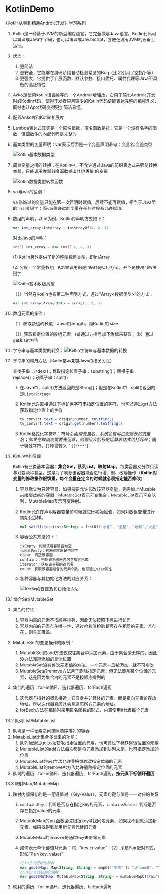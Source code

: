 # KotlinDemo
《Kotlin从零到精通Android开发》学习系列
1. Kotlin是一种基于JVM的新型编程语言，它完全兼容Java语言，Kotlin代码可以编译成Java字节码，也可以编译成JavaScript，方便在没有JVM的设备上运行。

2. 优势：
   1. 更简洁
   2. 更安全，它能够在编码阶段自动检测常见的Bug（比如引用了空指针等）
   3. 更强大，它提供了扩展函数、默认参数、接口委托、属性代理等Java不具备的高级特性

3. Anko是使用Kotlin语言编写的一个Android增强库，它用于简化Android开发时的Kotlin代码，使得开发者只用较少的Kotlin代码便能表达完整的编程含义，同时也让App代码变得更加简洁易懂。

4. 配置Anko库和Kotlin扩展库

5. Lambda表达式其实是一个匿名函数，匿名函数是指：它是一个没有名字的函数，但函数体的内部代码是完整的

6. 基本类型的变量声明：var表示后面是一个变量声明语句：变量名:变量类型

   ![Kotlin基本数据类型](http://sdssdccddd.gitee.io/myblogimg/Kotlin基本数据类型.png)

7. 简单变量之间的转换：在Kotlin中，不允许通过Java的前缀表达式来强制转换类型，只能调用类型转换函数输出其他类型 的变量

   ![Kotlin数据类型转换函数](http://sdssdccddd.gitee.io/myblogimg/Kotlin数据类型转换函数.png)

8. val与var的区别：

   val修饰过的变量只能在第一次声明时赋值，后续不能再赋值，相当于Java里的final关键字；而var修饰过的变量在任何时候都允许赋值。

9. 数组的声明，以int为例，Kotlin的声明方式如下：

   ```kotlin
   var int_array:IntArray = intArrayOf(1, 2, 3)
   ```

   对比Java的声明：

   ```java
   int[] int_array = new int[]{1, 2, 3}
   ```

   (1) Kotlin另外提供了新的整型数组类型，即IntArray

   (2) 分配一个常量数组，Kotlin调用的是intArrayOf()方法，并不是使用new关键字

   ![Kotlin基本数组类型](http://sdssdccddd.gitee.io/myblogimg/Kotlin基本数组类型.png)

   （3）当然在Kotlin也有第二种声明方式，通过“Array<数据类型>”的方式：

   ```kotlin
   var int_array:Array<Int> = array(1, 2, 3)
   ```

10. 数组元素的操作：

    （1）获取数组的长度：Java用.length，而Kotlin用.size

    （2）获取指定位置的数组元素：(a)通过方括号加下角标来获取；（b）通过get和set方法

11. 字符串与基本类型的转换：![Kotlin字符串与基本数据的转换](http://sdssdccddd.gitee.io/myblogimg/Kotlin字符串与基本数据的转换.png)

12. 字符串的常用方法（Kotlin基本兼容Java的相关方法）

    查找子串：index()；截取指定位置子串：substring()；替换子串：replace()；分隔子串：split()

    1. 在Java中，split()方法返回的是String[]；但是在Kotlin中，split()返回的是```List<String>```

    2. Kotlin允许直接通过下标访问字符串指定位置的字符，也可以通过get方法获取指定位置上的字符

       ```java
       tv_convert.text = origin[number].toString()
       tv_convert.text = origin.get(number).toString()
       ```

    3. Kotlin格式化字符串：符号$后面跟变量名，系统会自动匹配最长的变量名；如果在取值前需要先运算，则需用大括号把运算表达式给括起来；$属于特殊字符，打印需转义：```${'***'}```
    
13. Kotlin中的容器

    Kotlin有三类基本容器：**集合Set，队列List，映射Map**，每类容器又分作只读与可变两种类型，这是为了判断该容器能否进行增、删、改等操作（**Kotlin对变量的修改操作很慎重，每个变量在定义的时候就必须指定能否修改**）

    1. 容器默认为只读容器，如果需要允许修改该容器变量，则需加上Mutable前缀形成新的容器：MutableSet表示可变集合，MutableList表示可变队列，MutableMap表示可变映射。

    2. Kotlin允许在声明容器变量的时候就进行初始赋值，如同对数组变量进行初始化那样。

       ```kotlin
       val satellites:List<String> = listOf("水星", "金星", "地球","火星","木星","土星")
       ```

    3. 容器公共方法如下：

       ```kotlin
       isEmpty：判断该容器是否为空
       isNotEmpty：判断该容器是否非空
       clear：清空该容器
       contains：判断该容器是否包含指定元素
       iterator：获取该容器的迭代器
       count：获取该容器包含的元素个数，也可通过size属性
       ```

    4. 各种容器与其初始化方法的对应关系：

       ![Kotlin的容器及其初始化方法](http://sdssdccddd.gitee.io/myblogimg/Kotlin的容器及其初始化方法.png)

13.1 集合Set/MutableSet

1. 集合的特性：
    1. 容器内部的元素不按顺序排列，因此无法按照下标进行访问
    2. 容器内部的元素存在唯一性，通过哈希值检验是否存在相同的元素，若存在，则将其覆盖。

2. MutableSet的变更操作的限制：
   1. MutableSet的add方法仅仅往集合中添加元素，由于集合是无序的，因此没办法知道添加的具体位置
   2. MutableSet没有修改元素值的方法，一个元素一旦被添加，就不可修改
   3. MutableSet的remove方法用于删除指定元素，但无法删除某个位置的元素，这是因为集合内的元素不是按顺序排列的
3. 集合的遍历：for-in循环、迭代器遍历、forEach遍历
   1. 迭代器与指针的概念接近，它自身并非具体的元素，而是指向元素的存放地址，所以迭代器遍历其实是遍历所有元素的地址。
   2. forEach方法在编码时采用匿名函数的形式，内部使用it代表每个元素

13.2 队列List/MutableList

1. 队列是一种元素之间按照顺序排列的容器
2. MutableList比集合多出来的功能：
   1. 队列能通过get方法获取指定位置的元素，也可通过下标获得该位置的元素
   2. MultableList的add方法每次都是将元素添加到队列末尾，也可指定添加的位置
   3. MutableList的set方法允许替换或修改指定位置的元素
   4. MutableList的removeAt方法允许删除指定位置的元素
3. 队列的遍历：for-in循环、迭代器遍历、forEach遍历，**按元素下标循环遍历**

13.3 映射Map/MutableMap

1. 映射内部保存的是一组键值对（Key-Value），元素的键与值是一一对应的关系

   1. ```containsKey```：判断是否存在指定key的元素，```containsValue```：判断是否存在指定value的元素

   2. MutableMap的put函数会先根据key寻找同名元素，如果找不到就添加新元素，如果找得到就用新元素代替旧元素

   3. MutableMap的remove是通过key来删除元素

   4. 如何表示单个键值对元素：（1）“key to value”；（2）采取Pair配对方式，形如“Pair(key, value)”

      ```kotlin
      //to方式初始化映射
      var goodsMap: Map<String, String> = mapOf("苹果" to "iPhone8", "华为" to "Mate10", "小米" to "小米6", "欧珀" to "OPPO R11", "步步高" to "vivo X9S", "魅族" to "魅族Pro6S")
      //Pair方式初始化映射
      var goodsMutMap: MutableMap<String, String> = mutableMapOf(Pair("苹果", "iPhone8"), Pair("华为", "Mate10"), Pair("小米", "小米6"), Pair("欧珀", "OPPO R11"), Pair("步步高", "vivo X9S"), Pair("魅族", "魅族Pro6S"))
      ```

2. 映射的遍历：for-in循环、迭代器遍历、forEach遍历
